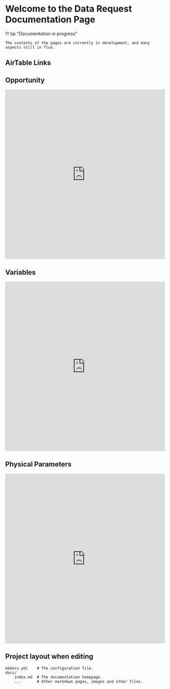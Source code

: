 # Welcome to the Data Request Documentation Page




!!! tip "Documentation in progress"

    The contents of the pages are currently in development, and many aspects still in flux. 


## AirTable Links
<!-- make sure to add embed to airtable links -->
## Opportunity
<iframe class="airtable-embed" src="https://airtable.com/embed/appbrFryP1MhstOS3/shrrR1EZUsoiOWZFw/tblAc4idfFUl1Nbo8/viwh2HZ2lVipqgM9n?blocks=bipAO9mk7suCcc3Gg&layout=card&viewControls=on" frameborder="0" onmousewheel="" width="100%" height="533" style="background: transparent; border: 1px solid #ccc;"></iframe>


## Variables
<iframe class="airtable-embed" src="https://airtable.com/embed/appBWxP0SS7K1hweJ/shrxhV6tenQBnOGRj/tblTLr91kMNaQTiCQ/viw82lb29IupSWCvv?blocks=bip0j1KMajP5L0L2W&layout=card&viewControls=on" frameborder="0" onmousewheel="" width="100%" height="533" style="background: transparent; border: 1px solid #ccc;"></iframe>

## Physical Parameters
<iframe class="airtable-embed" src="https://airtable.com/embed/appTxk0H6kspmfbtM/shr7b3OAsS9O5m98u/tblG6qfAkZwyAlMdo/viwcuIMWa4iAbFdFW?blocks=bipiUOVtoLaK6YqhZ?blocks=bip0j1KMajP5L0L2W&layout=card&viewControls=on" frameborder="0" onmousewheel="" width="100%" height="533" style="background: transparent; border: 1px solid #ccc;"></iframe>


## Project layout when editing

    mkdocs.yml    # The configuration file.
    docs/
        index.md  # The documentation homepage.
        ...       # Other markdown pages, images and other files.
